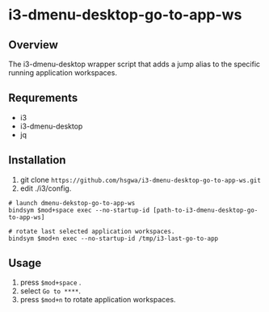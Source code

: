 # i3-dmenu-desktop-go-to-app-ws

## Overview
The i3-dmenu-desktop wrapper script that adds a jump alias to the specific running application workspaces.

## Requrements
- i3
- i3-dmenu-desktop
- jq

## Installation
1. git clone `https://github.com/hsgwa/i3-dmenu-desktop-go-to-app-ws.git` 
2. edit ./i3/config.
```
# launch dmenu-dekstop-go-to-app-ws
bindsym $mod+space exec --no-startup-id [path-to-i3-dmenu-desktop-go-to-app-ws]

# rotate last selected application workspaces.
bindsym $mod+n exec --no-startup-id /tmp/i3-last-go-to-app
```

## Usage
1. press `$mod+space` .
2. select `Go to ****`.
2. press `$mod+n` to rotate application workspaces.


